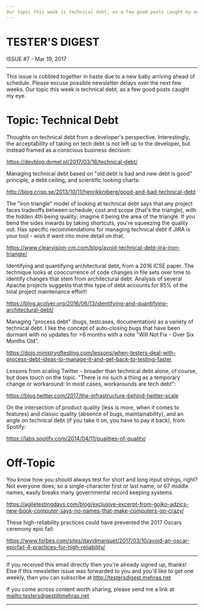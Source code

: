 ```yaml
---
Our topic this week is technical debt, as a few good posts caught my eye.
---
```


TESTER'S DIGEST
===============
ISSUE #7 - Mar 19, 2017

---

This issue is cobbled together in haste due to a new baby arriving ahead of schedule. Please excuse possible newsletter delays over the next few weeks. Our topic this week is technical debt, as a few good posts caught my eye.

Topic: Technical Debt
=====================

Thoughts on technical debt from a developer's perspective. Interestingly, the acceptability of taking on tech debt is not left up to the developer, but instead framed as a conscious business decision:

<https://devblog.dymel.pl/2017/03/16/technical-debt/>

Managing technical debt based on "old debt is bad and new debt is good" principle, a debt ceiling, and scientific looking charts:

<http://blog.crisp.se/2013/10/11/henrikkniberg/good-and-bad-technical-debt>

The "iron triangle" model of looking at technical debt says that any project faces tradeoffs between schedule, cost and scope (that's the triangle), with the hidden 4th being quality; imagine it being the area of the triangle. If you bend the sides inwards by taking shortcuts, you're squeezing the quality out. Has specific recommendations for managing technical debt if JIRA is your tool - wish it went into more detail on that.

<https://www.clearvision-cm.com/blog/avoid-technical-debt-jira-iron-triangle/>

Identifying and quantifying architectural debt, from a 2016 ICSE paper. The technique looks at cooccurrence of code changes in file sets over time to identify changes that stem from architectural debt. Analysis of several Apache projects suggests that this type of debt accounts for 85% of the total project maintenance effort!

<https://blog.acolyer.org/2016/06/13/identifying-and-quantifying-architectural-debt/>

Managing "process debt" (bugs, testcases, documentation) as a variety of technical debt. I like the concept of auto-closing bugs that have been dormant with no updates for >6 months with a note "Will Not Fix - Over Six Months Old".

<https://dojo.ministryoftesting.com/lessons/when-testers-deal-with-process-debt-ideas-to-manage-it-and-get-back-to-testing-faster>

Lessons from scaling Twitter - broader than technical debt alone, of course, but does touch on the topic. "There is no such a thing as a temporary change or workaround: In most cases, workarounds are tech debt":

<https://blog.twitter.com/2017/the-infrastructure-behind-twitter-scale>

On the intersection of product quality (less is more, when it comes to features) and classic quality (absence of bugs, maintainability), and an angle on technical debt (if you take it on, you have to pay it back), from Spotify:

<https://labs.spotify.com/2014/04/11/qualities-of-quality/>


Off-Topic
=========

You know how you should always test for short and long input strings, right? Not everyone does; so a single-character first or last name, or 67 middle names, easily breaks many governmental record keeping systems.

<https://agiletestingdays.com/blog/exclusive-excerpt-from-gojko-adzics-new-book-computer-says-no-names-that-make-computers-go-crazy/>

These high-reliability practices could have prevented the 2017 Oscars ceremony epic fail:

<https://www.forbes.com/sites/davidmarquet/2017/03/10/avoid-an-oscar-epicfail-4-practices-for-high-reliability/>

---

If you received this email directly then you're already signed up, thanks! Else
if this newsletter issue was forwarded to you and you'd like to get one weekly,
then you can subscribe at <http://testersdigest.mehras.net>

If you come across content worth sharing, please send me a link at
<mailto:testersdigest@mehras.net>

---
